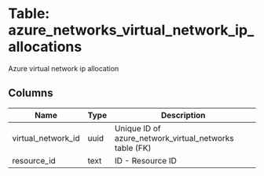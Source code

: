 
# Table: azure_networks_virtual_network_ip_allocations
Azure virtual network ip allocation
## Columns
| Name        | Type           | Description  |
| ------------- | ------------- | -----  |
|virtual_network_id|uuid|Unique ID of azure_network_virtual_networks table (FK)|
|resource_id|text|ID - Resource ID|
